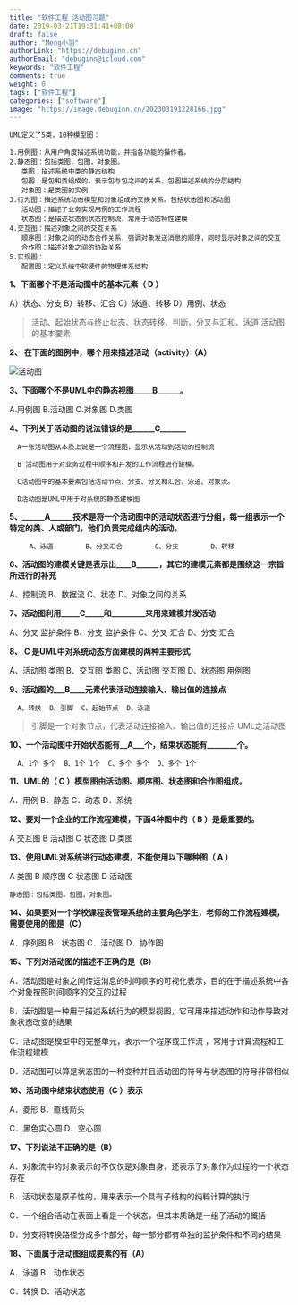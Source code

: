 ```yaml
---
title: "软件工程 活动图习题"
date: 2019-03-21T19:31:41+08:00
draft: false
author: "Meng小羽"
authorLink: "https://debuginn.cn"
authorEmail: "debuginn@icloud.com"
keywords: "软件工程"
comments: true
weight: 0
tags: ["软件工程"]
categories: ["software"]
image: "https://image.debuginn.cn/202303191228166.jpg"
---
```


```shell
UML定义了5类，10种模型图：

1.用例图：从用户角度描述系统功能，并指各功能的操作者。
2.静态图：包括类图，包图，对象图。
   类图：描述系统中类的静态结构
   包图：是包和类组成的，表示包与包之间的关系，包图描述系统的分层结构
   对象图：是类图的实例
3.行为图：描述系统动态模型和对象组成的交换关系。包括状态图和活动图
   活动图：描述了业务实现用例的工作流程
   状态图：是描述状态到状态控制流，常用于动态特性建模
4.交互图：描述对象之间的交互关系
   顺序图：对象之间的动态合作关系，强调对象发送消息的顺序，同时显示对象之间的交互
   合作图：描述对象之间的协助关系
5.实现图：
   配置图：定义系统中软硬件的物理体系结构 
```

**1、下面哪个不是活动图中的基本元素（ D ）**

A）状态、分支       B）转移、汇合     C）泳道、转移     D）用例、状态

> 活动、起始状态与终止状态、状态转移、判断、分叉与汇和、泳道
活动图的基本要素

**2、 在下面的图例中，哪个用来描述活动（activity）（A）**

![活动图](https://image.debuginn.cn/202303211951206.png)

**3、下面哪个不是UML中的静态视图_____B______。**

A.用例图      B.活动图      C.对象图      D.类图

**4、下列关于活动图的说法错误的是______C_______**

      A一张活动图从本质上说是一个流程图，显示从活动到活动的控制流

      B 活动图用于对业务过程中顺序和并发的工作流程进行建模。

      C活动图中的基本要素包括活动节点、分支、分叉和汇合、泳道、对象流。

      D活动图是UML中用于对系统的静态建模图

**5、______A______技术是将一个活动图中的活动状态进行分组，每一组表示一个特定的类、人或部门，他们负责完成组内的活动。**

         A、泳道        B、分叉汇合        C、分支        D、转移

**6、活动图的建模关键是表示出____B______，其它的建模元素都是围绕这一宗旨所进行的补充**

A、控制流        B、数据流        C、状态        D、对象之间的关系

**7、活动图利用_____C_____和_________来用来建模并发活动**

A、分叉  监护条件 B、分支 监护条件  C、分叉 汇合  D、分支 汇合

**8、  C     是UML中对系统动态方面建模的两种主要形式**

A、活动图 类图  B、交互图 类图  C、活动图 交互图  D、状态图 用例图

**9、活动图的___B____元素代表活动连接输入、输出值的连接点**

      A、转换  B、引脚  C、起始节点  D、泳道

> 引脚是一个对象节点，代表活动连接输入、输出值的连接点
UML之活动图

**10、一个活动图中开始状态能有__A___个，结束状态能有________个。**

      A、1个 多个  B、1个 1个  C、多个 多个  D、多个 1个

**11、UML的（   C   ）模型图由活动图、顺序图、状态图和合作图组成。**

A．用例                   B．静态                    C．动态                    D．系统

**12、要对一个企业的工作流程建模，下面4种图中的（ B ）是最重要的。**

A 交互图      B 活动图      C 状态图      D 类图

**13、使用UML对系统进行动态建模，不能使用以下哪种图（ A  ）**

A  类图    B  顺序图    C  状态图    D  活动图

```shell
静态图：包括类图，包图，对象图。
```

**14、如果要对一个学校课程表管理系统的主要角色学生，老师的工作流程建模，需要使用的图是（C）**

A．序列图      B．状态图 C．活动图      D．协作图

**15、下列对活动图的描述不正确的是（B）**

A．活动图是对象之间传送消息的时间顺序的可视化表示，目的在于描述系统中各个对象按照时间顺序的交互的过程

B．活动图是一种用于描述系统行为的模型视图，它可用来描述动作和动作导致对象状态改变的结果

C．活动图是模型中的完整单元，表示一个程序或工作流 ，常用于计算流程和工作流程建模

D．活动图可以算是状态图的一种变种并且活动图的符号与状态图的符号非常相似

**16、活动图中结束状态使用（C ）表示**

A．菱形          B．直线箭头

C．黑色实心圆    D．空心圆

**17、下列说法不正确的是（B）**

A．对象流中的对象表示的不仅仅是对象自身，还表示了对象作为过程的一个状态存在

B．活动状态是原子性的，用来表示一个具有子结构的纯粹计算的执行

C．一个组合活动在表面上看是一个状态，但其本质确是一组子活动的概括

D．分支将转换路径分成多个部分，每一部分都有单独的监护条件和不同的结果

**18、下面属于活动图组成要素的有（A）**

A．泳道      B．动作状态

C．转换      D．活动状态